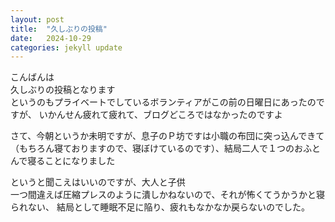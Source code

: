 ```yaml
---
layout: post
title:  "久しぶりの投稿"
date:   2024-10-29
categories: jekyll update
---
```


こんばんは<br>
久しぶりの投稿となります<br>
というのもプライベートでしているボランティアがこの前の日曜日にあったのですが、
いかんせん疲れて疲れて、ブログどころではなかったのですよ

さて、今朝というか未明ですが、息子のＰ坊ですは小職の布団に突っ込んできて（もちろん寝ておりますので、寝ぼけているのです）、結局二人で１つのおふとんで寝ることになりました<br>

というと聞こえはいいのですが、大人と子供<br>
一つ間違えば圧縮プレスのように潰しかねないので、それが怖くてうかうかと寝られない、
結局として睡眠不足に陥り、疲れもなかなか戻らないのでした。